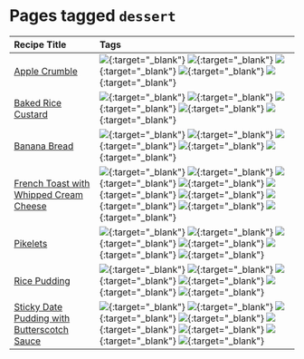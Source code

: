 # Pages tagged `dessert`

|Recipe Title|Tags
|:---|:---|
|[Apple Crumble](../recipes/applecrumble.md)|[![](https://img.shields.io/badge/tag-baked-c5d714)](tags/baked.md){:target="_blank"} [![](https://img.shields.io/badge/tag-dessert-84f8cf)](tags/dessert.md){:target="_blank"} [![](https://img.shields.io/badge/tag-stovetop-9bf4b7)](tags/stovetop.md){:target="_blank"} [![](https://img.shields.io/badge/tag-vegan-6f4790)](tags/vegan.md){:target="_blank"} [![](https://img.shields.io/badge/tag-vegetarian-473080)](tags/vegetarian.md){:target="_blank"}|
|[Baked Rice Custard](../recipes/bakedricecustard.md)|[![](https://img.shields.io/badge/tag-baked-c5d714)](tags/baked.md){:target="_blank"} [![](https://img.shields.io/badge/tag-dairy-4b9e32)](tags/dairy.md){:target="_blank"} [![](https://img.shields.io/badge/tag-dessert-84f8cf)](tags/dessert.md){:target="_blank"} [![](https://img.shields.io/badge/tag-rice-25a9f1)](tags/rice.md){:target="_blank"} [![](https://img.shields.io/badge/tag-vegetarian-473080)](tags/vegetarian.md){:target="_blank"}|
|[Banana Bread](../recipes/bananabread.md)|[![](https://img.shields.io/badge/tag-baked-c5d714)](tags/baked.md){:target="_blank"} [![](https://img.shields.io/badge/tag-dessert-84f8cf)](tags/dessert.md){:target="_blank"} [![](https://img.shields.io/badge/tag-snack-33b5de)](tags/snack.md){:target="_blank"} [![](https://img.shields.io/badge/tag-vegan-6f4790)](tags/vegan.md){:target="_blank"} [![](https://img.shields.io/badge/tag-vegetarian-473080)](tags/vegetarian.md){:target="_blank"}|
|[French Toast with Whipped Cream Cheese](../recipes/frenchtoastwhippedcreamcheese.md)|[![](https://img.shields.io/badge/tag-amazing-3faa68)](tags/amazing.md){:target="_blank"} [![](https://img.shields.io/badge/tag-breakfast-48e52e)](tags/breakfast.md){:target="_blank"} [![](https://img.shields.io/badge/tag-dairy-4b9e32)](tags/dairy.md){:target="_blank"} [![](https://img.shields.io/badge/tag-dessert-84f8cf)](tags/dessert.md){:target="_blank"} [![](https://img.shields.io/badge/tag-fried-379a95)](tags/fried.md){:target="_blank"} [![](https://img.shields.io/badge/tag-large_quantity-424c13)](tags/large_quantity.md){:target="_blank"} [![](https://img.shields.io/badge/tag-messy-8ce6fc)](tags/messy.md){:target="_blank"} [![](https://img.shields.io/badge/tag-mine-9ab3df)](tags/mine.md){:target="_blank"} [![](https://img.shields.io/badge/tag-vegetarian-473080)](tags/vegetarian.md){:target="_blank"}|
|[Pikelets](../recipes/pikelets.md)|[![](https://img.shields.io/badge/tag-breakfast-48e52e)](tags/breakfast.md){:target="_blank"} [![](https://img.shields.io/badge/tag-dairy-4b9e32)](tags/dairy.md){:target="_blank"} [![](https://img.shields.io/badge/tag-dessert-84f8cf)](tags/dessert.md){:target="_blank"} [![](https://img.shields.io/badge/tag-family-f05668)](tags/family.md){:target="_blank"} [![](https://img.shields.io/badge/tag-fried-379a95)](tags/fried.md){:target="_blank"} [![](https://img.shields.io/badge/tag-vegetarian-473080)](tags/vegetarian.md){:target="_blank"}|
|[Rice Pudding](../recipes/ricepudding.md)|[![](https://img.shields.io/badge/tag-dairy-4b9e32)](tags/dairy.md){:target="_blank"} [![](https://img.shields.io/badge/tag-dessert-84f8cf)](tags/dessert.md){:target="_blank"} [![](https://img.shields.io/badge/tag-easy-72fcc)](tags/easy.md){:target="_blank"} [![](https://img.shields.io/badge/tag-rice-25a9f1)](tags/rice.md){:target="_blank"} [![](https://img.shields.io/badge/tag-rice_cooker-f6b493)](tags/rice_cooker.md){:target="_blank"} [![](https://img.shields.io/badge/tag-vegetarian-473080)](tags/vegetarian.md){:target="_blank"}|
|[Sticky Date Pudding with Butterscotch Sauce](../recipes/stickydatepuddingwithbutterscotchsauce.md)|[![](https://img.shields.io/badge/tag-amazing-3faa68)](tags/amazing.md){:target="_blank"} [![](https://img.shields.io/badge/tag-baked-c5d714)](tags/baked.md){:target="_blank"} [![](https://img.shields.io/badge/tag-british-c6d429)](tags/british.md){:target="_blank"} [![](https://img.shields.io/badge/tag-coffee-e2851f)](tags/coffee.md){:target="_blank"} [![](https://img.shields.io/badge/tag-dairy-4b9e32)](tags/dairy.md){:target="_blank"} [![](https://img.shields.io/badge/tag-dessert-84f8cf)](tags/dessert.md){:target="_blank"} [![](https://img.shields.io/badge/tag-stovetop-9bf4b7)](tags/stovetop.md){:target="_blank"} [![](https://img.shields.io/badge/tag-vegetarian-473080)](tags/vegetarian.md){:target="_blank"}|